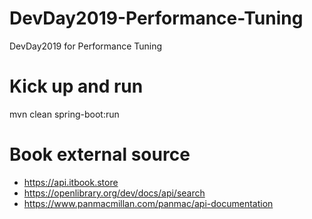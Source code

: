 # DevDay2019-Performance-Tuning
DevDay2019 for Performance Tuning

# Kick up and run
mvn clean spring-boot:run

# Book external source
- https://api.itbook.store
- https://openlibrary.org/dev/docs/api/search
- https://www.panmacmillan.com/panmac/api-documentation
